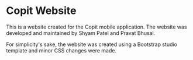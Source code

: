 # Copit Website
This is a website created for the Copit mobile application. The website was developed and maintained by Shyam Patel and Pravat Bhusal.

For simplicity's sake, the website was created using a Bootstrap studio template and minor CSS changes were made.
